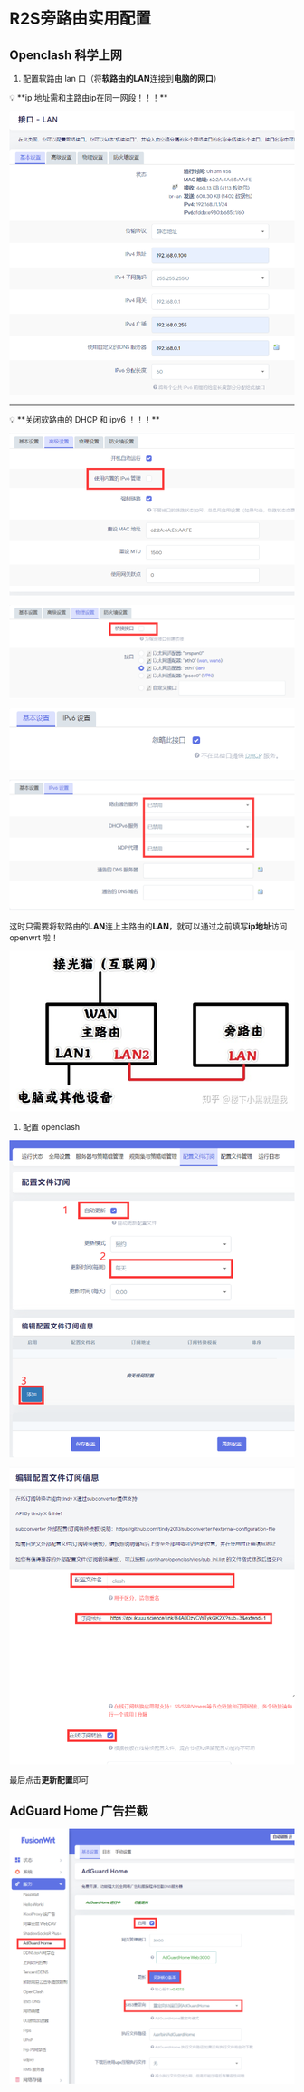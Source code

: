 # R2S旁路由实用配置

## Openclash 科学上网

1. 配置软路由 lan 口（将**软路由的LAN**连接到**电脑的网口**）

<aside>
💡 **ip 地址需和主路由ip在同一网段！！！**

</aside>

![Untitled](./Untitled.png)

---

<aside>
💡 **关闭软路由的 DHCP 和 ipv6 ！！！**

</aside>

![Untitled](./Untitled%201.png)

![Untitled](./Untitled%202.png)

![Untitled](./Untitled%203.png)

![Untitled](./Untitled%204.png)

这时只需要将软路由的**LAN**连上主路由的**LAN**，就可以通过之前填写**ip地址**访问 openwrt 啦！

![Untitled](./Untitled%205.png)

1. 配置 openclash

![Untitled](./Untitled%206.png)

![Untitled](./Untitled%207.png)

最后点击**更新配置**即可

## AdGuard Home 广告拦截

![Untitled](./Untitled%208.png)